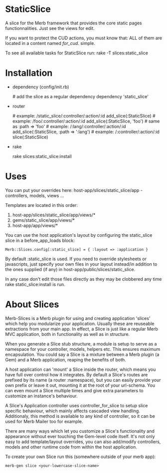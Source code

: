 StaticSlice
===========

A slice for the Merb framework that provides the core static pages functionnalities.
Just see the views for edit.

If you want to protect the CUD actions, you must know that: ALL of them are located in
a content named *for_cud*. simple.

To see all available tasks for StaticSlice run:
    rake -T slices:static_slice

Installation
============

* dependency (config/init.rb)

    \# add the slice as a regular dependency
    dependency 'static_slice'

* router

    \# example: /static_slice/:controller/:action/:id
    add_slice(:StaticSlice)
    \# example: /foo/:controller/:action/:id
    add_slice(:StaticSlice, 'foo') # same as :path => 'foo'
    \# example: /:lang/:controller/:action/:id
    add_slice(:StaticSlice, :path => ':lang')
    \# example: /:controller/:action/:id
    slice(:StaticSlice)

* rake

    rake slices:static_slice:install

Uses
====

You can put your overrides here:
    host-app/slices/static_slice/app - controllers, models, views ...

Templates are located in this order:
1. host-app/slices/static_slice/app/views/*
2. gems/static_slice/app/views/*
3. host-app/app/views/*

You can use the host application's layout by configuring the
static_slice slice in a before_app_loads block:

    Merb::Slices.config[:static_slice] = { :layout => :application }

By default :static_slice is used. If you need to override
stylesheets or javascripts, just specify your own files in your layout
instead/in addition to the ones supplied (if any) in 
host-app/public/slices/static_slice.

In any case don't edit those files directly as they may be clobbered any time
rake static_slice:install is run.

About Slices
============

Merb-Slices is a Merb plugin for using and creating application 'slices' which
help you modularize your application. Usually these are reuseable extractions
from your main app. In effect, a Slice is just like a regular Merb MVC
application, both in functionality as well as in structure.

When you generate a Slice stub structure, a module is setup to serve as a
namespace for your controller, models, helpers etc. This ensures maximum
encapsulation. You could say a Slice is a mixture between a Merb plugin (a
Gem) and a Merb application, reaping the benefits of both.

A host application can 'mount' a Slice inside the router, which means you have
full over control how it integrates. By default a Slice's routes are prefixed
by its name (a router :namespace), but you can easily provide your own prefix
or leave it out, mounting it at the root of your url-schema. You can even
mount a Slice multiple times and give extra parameters to customize an
instance's behaviour.

A Slice's Application controller uses controller_for_slice to setup slice
specific behaviour, which mainly affects cascaded view handling. Additionaly,
this method is available to any kind of controller, so it can be used for
Merb Mailer too for example.

There are many ways which let you customize a Slice's functionality and
appearance without ever touching the Gem-level code itself. It's not only easy
to add template/layout overrides, you can also add/modify controllers, models
and other runtime code from within the host application.

To create your own Slice run this (somewhere outside of your merb app):

    merb-gen slice <your-lowercase-slice-name>
